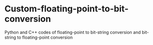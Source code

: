 # Custom-floating-point-to-bit-conversion
Python and C++ codes of floating-point to bit-string conversion and bit-string to floating-point conversion
